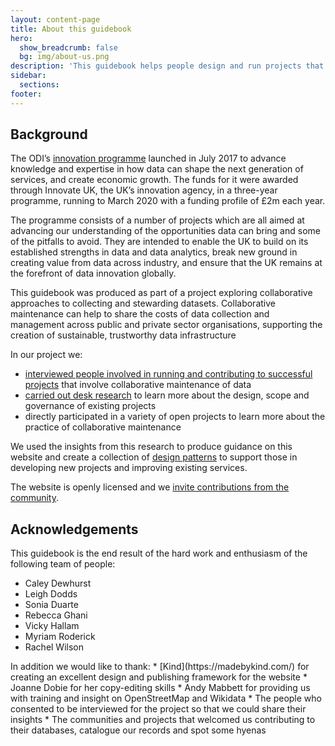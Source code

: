 ```yaml
---
layout: content-page
title: About this guidebook
hero:
  show_breadcrumb: false
  bg: img/about-us.png
description: 'This guidebook helps people design and run projects that involve the collaborative maintenance of data'
sidebar:
  sections:
footer:
---
```


## Background

The ODI’s [innovation programme](https://theodi.org/project/research-and-development-of-data-innovation-for-uk-government/) launched in July 2017 to advance knowledge and expertise in how data can shape the next generation of services, and create economic growth. The funds for it were awarded through Innovate UK, the UK’s innovation agency, in a three-year programme, running to March 2020 with a funding profile of £2m each year.

The programme consists of a number of projects which are all aimed at advancing our understanding of the opportunities data can bring and some of the pitfalls to avoid. They are intended to enable the UK to build on its established strengths in data and data analytics, break new ground in creating value from data across industry, and ensure that the UK remains at the forefront of data innovation globally.

This guidebook was produced as part of a project exploring collaborative approaches to collecting and stewarding datasets. Collaborative maintenance can help to share the costs of data collection and management across public and private sector organisations, supporting the creation of sustainable, trustworthy data infrastructure

<div class="callout" markdown="1">
In our project we:

*   [interviewed people involved in running and contributing to successful projects](https://theodi.org/article/insights-from-successful-collaborative-maintenance-projects/) that involve collaborative maintenance of data
*   [carried out desk research](https://theodi.org/article/collaborative-data-maintenance-how-can-we-enable-shared-curation-of-high-quality-data/) to learn more about the design, scope and governance of existing projects
*   directly participated in a variety of open projects to learn more about the practice of collaborative maintenance
</div>

We used the insights from this research to produce guidance on this website and create a collection of <span style="text-decoration:underline;">design patterns</span> to support those in developing new projects and improving existing services.

The website is openly licensed and we <span style="text-decoration:underline;">invite contributions from the community</span>.

## Acknowledgements

This guidebook is the end result of the hard work and enthusiasm of the following team of people:

*   Caley Dewhurst
*   Leigh Dodds
*   Sonia Duarte
*   Rebecca Ghani
*   Vicky Hallam
*   Myriam Roderick
*   Rachel Wilson

<div class="callout" markdown="1">
In addition we would like to thank:
*   [Kind](https://madebykind.com/) for creating an excellent design and publishing framework for the website
*   Joanne Dobie for her copy-editing skills
*   Andy Mabbett for providing us with training and insight on OpenStreetMap and Wikidata
*   The people who consented to be interviewed for the project so that we could share their insights
*   The communities and projects that welcomed us contributing to their databases, catalogue our records and spot some hyenas
</div>
